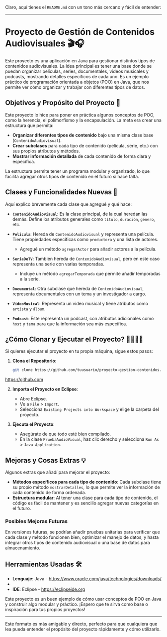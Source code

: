 Claro, aquí tienes el `README.md` con un tono más cercano y fácil de entender:

---

# Proyecto de Gestión de Contenidos Audiovisuales 🎬🎧

Este proyecto es una aplicación en Java para gestionar distintos tipos de contenidos audiovisuales. La idea principal es tener una base donde se puedan organizar películas, series, documentales, videos musicales y podcasts, mostrando detalles específicos de cada uno. Es un ejemplo práctico de programación orientada a objetos (POO) en Java, que nos permite ver cómo organizar y trabajar con diferentes tipos de datos.

## Objetivos y Propósito del Proyecto 📌

Este proyecto lo hice para poner en práctica algunos conceptos de POO, como la herencia, el polimorfismo y la encapsulación. La meta era crear una estructura que permita:

- **Organizar diferentes tipos de contenido** bajo una misma clase base (`ContenidoAudiovisual`).
- **Crear subclases** para cada tipo de contenido (película, serie, etc.) con sus propios atributos y métodos.
- **Mostrar información detallada** de cada contenido de forma clara y específica.

La estructura permite tener un programa modular y organizado, lo que facilita agregar otros tipos de contenido en el futuro si hace falta.

## Clases y Funcionalidades Nuevas 🚀

Aquí explico brevemente cada clase que agregué y qué hace:

- **`ContenidoAudiovisual`**: Es la clase principal, de la cual heredan las demás. Define los atributos generales como `título`, `duración`, `género`, etc.
  
- **`Pelicula`**: Hereda de `ContenidoAudiovisual` y representa una película. Tiene propiedades específicas como `productora` y una lista de actores.
  - Agregué un método `agregarActor` para añadir actores a la película.

- **`SerieDeTV`**: También hereda de `ContenidoAudiovisual`, pero en este caso representa una serie con varias temporadas.
  - Incluye un método `agregarTemporada` que permite añadir temporadas a la serie.

- **`Documental`**: Otra subclase que hereda de `ContenidoAudiovisual`, representa documentales con un tema y un investigador a cargo.

- **`VideoMusical`**: Representa un video musical y tiene atributos como `artista` y `álbum`.
  
- **`Podcast`**: Este representa un podcast, con atributos adicionales como `host` y `tema` para que la información sea más específica.

## ¿Cómo Clonar y Ejecutar el Proyecto? 👩‍💻👨‍💻

Si quieres ejecutar el proyecto en tu propia máquina, sigue estos pasos:

1. **Clona el Repositorio**:
   ```bash
   git clone https://github.com/tuusuario/proyecto-gestion-contenidos.git
   ```
https://github.com

2. **Importa el Proyecto en Eclipse**:
   - Abre Eclipse.
   - Ve a `File` > `Import`.
   - Selecciona `Existing Projects into Workspace` y elige la carpeta del proyecto.

3. **Ejecuta el Proyecto**:
   - Asegúrate de que todo esté bien compilado.
   - En la clase `PruebaAudioVisual`, haz clic derecho y selecciona `Run As` > `Java Application`.

## Mejoras y Cosas Extras 💡

Algunos extras que añadí para mejorar el proyecto:

- **Métodos específicos para cada tipo de contenido**: Cada subclase tiene su propio método `mostrarDetalles`, lo que permite ver la información de cada contenido de forma ordenada.
- **Estructura modular**: Al tener una clase para cada tipo de contenido, el código es fácil de mantener y es sencillo agregar nuevas categorías en el futuro.

### Posibles Mejoras Futuras
En versiones futuras, se podrían añadir pruebas unitarias para verificar que cada clase y método funcionen bien, optimizar el manejo de datos, y hasta integrar otros tipos de contenido audiovisual o una base de datos para almacenamiento.

## Herramientas Usadas 🛠️

- **Lenguaje**: Java - https://www.oracle.com/java/technologies/downloads/
- 
- **IDE**: Eclipse - https://eclipseide.org

Este proyecto es un buen ejemplo de cómo usar conceptos de POO en Java y construir algo modular y práctico. ¡Espero que te sirva como base o inspiración para tus propios proyectos!

--- 

Este formato es más amigable y directo, perfecto para que cualquiera que lea pueda entender el propósito del proyecto rápidamente y cómo utilizarlo.
